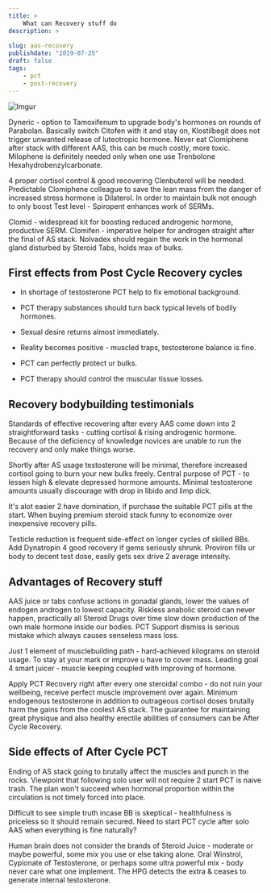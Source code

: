 ```yaml
---
title: >
    What can Recovery stuff do
description: >
    
slug: aas-recovery
publishdate: "2019-07-25"
draft: false
tags:
    - pct
    - post-recovery
---
```


![Imgur](https://i.imgur.com/uc8KeLT.jpg)

Dyneric - option to Tamoxifenum to upgrade body's hormones on rounds of
Parabolan. Basically switch Citofen with it and stay on, Klostilbegit
does not trigger unwanted release of luteotropic hormone. Never eat
Clomiphene after stack with different AAS, this can be much costly, more
toxic. Milophene is definitely needed only when one use Trenbolone
Hexahydrobenzylcarbonate.

4 proper cortisol control & good recovering Clenbuterol will be needed.
Predictable Clomiphene colleague to save the lean mass from the danger
of increased stress hormone is Dilaterol. In order to maintain bulk not
enough to only boost Test level - Spiropent enhances work of SERMs.

Clomid - widespread kit for boosting reduced androgenic hormone,
productive SERM. Clomifen - imperative helper for androgen straight
after the final of AS stack. Nolvadex should regain the work in the
hormonal gland disturbed by Steroid Tabs, holds max of bulks.

## First effects from Post Cycle Recovery cycles

- In shortage of testosterone PCT help to fix emotional background.

- PCT therapy substances should turn back typical levels of bodily
  hormones.

- Sexual desire returns almost immediately.

- Reality becomes positive - muscled traps, testosterone balance is
  fine.

- PCT can perfectly protect ur bulks.

- PCT therapy should control the muscular tissue losses.

## Recovery bodybuilding testimonials

Standards of effective recovering after every AAS come down into 2
straightforward tasks - cutting cortisol & rising androgenic hormone.
Because of the deficiency of knowledge novices are unable to run the
recovery and only make things worse.

Shortly after AS usage testosterone will be minimal, therefore increased
cortisol going to burn your new bulks freely. Central purpose of PCT -
to lessen high & elevate depressed hormone amounts. Minimal testosterone
amounts usually discourage with drop in libido and limp dick.

It's alot easier 2 have domination, if purchase the suitable PCT pills
at the start. When buying premium steroid stack funny to economize over
inexpensive recovery pills.

Testicle reduction is frequent side-effect on longer cycles of skilled
BBs. Add Dynatropin 4 good recovery if gems seriously shrunk. Proviron
fills ur body to decent test dose, easily gets sex drive 2 average
intensity.

## Advantages of Recovery stuff

AAS juice or tabs confuse actions in gonadal glands, lower the values of
endogen androgen to lowest capacity. Riskless anabolic steroid can never
happen, practically all Steroid Drugs over time slow down production of
the own male hormone inside our bodies. PCT Support dismiss is serious
mistake which always causes senseless mass loss.

Just 1 element of musclebuilding path - hard-achieved kilograms on
steroid usage. To stay at your mark or improve u have to cover mass.
Leading goal 4 smart juicer - muscle keeping coupled with improving of
hormone.

Apply PCT Recovery right after every one steroidal combo - do not ruin
your wellbeing, receive perfect muscle improvement over again. Minimum
endogenous testosterone in addition to outrageous cortisol doses
brutally harm the gains from the coolest AS stack. The guarantee for
maintaining great physique and also healthy erectile abilities of
consumers can be After Cycle Recovery.

## Side effects of After Cycle PCT

Ending of AS stack going to brutally affect the muscles and punch in the
rocks. Viewpoint that following solo user will not require 2 start PCT
is naive trash. The plan won't succeed when hormonal proportion within
the circulation is not timely forced into place.

Difficult to see simple truth incase BB is skeptical - healthfulness is
priceless so it should remain secured. Need to start PCT cycle after
solo AAS when everything is fine naturally?

Human brain does not consider the brands of Steroid Juice - moderate or
maybe powerful, some mix you use or else taking alone. Oral Winstrol,
Cypionate of Testosterone, or perhaps some ultra powerful mix - body
never care what one implement. The HPG detects the extra & ceases to
generate internal testosterone.
